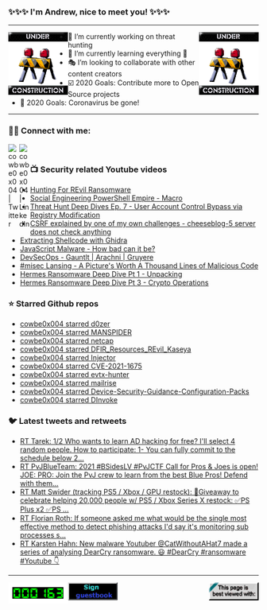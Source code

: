 ### ✨✨✨ I'm Andrew, nice to meet you! ✨✨✨

---
<img align="left" width="120px" src="https://raw.githubusercontent.com/cowbe0x004/cowbe0x004/master/images/image004.gif" />
<img align="right" width="120px" src="https://raw.githubusercontent.com/cowbe0x004/cowbe0x004/master/images/image004.gif" />

- 📖 I’m currently working on threat hunting
- 📘 I’m currently learning everything 🤣
- 🎭 I’m looking to collaborate with other content creators
- ☑️ 2020 Goals: Contribute more to Open Source projects
- 🦠 2020 Goals: Coronavirus be gone!

---

### 🤝🏽 Connect with me:
[<img align="left" alt="cowbe0x004 | Twitter" width="22px" src="https://cdn.jsdelivr.net/npm/simple-icons@v3/icons/twitter.svg" />][twitter]
[<img align="left" alt="cowbe0x004 | LinkedIn" width="22px" src="https://cdn.jsdelivr.net/npm/simple-icons@v3/icons/linkedin.svg" />][linkedin]

<!--
[<img align="left" alt="cowbe0x004.com" width="22px" src="https://raw.githubusercontent.com/iconic/open-iconic/master/svg/globe.svg" />][website]
[<img align="left" alt="cowbe0x004 | YouTube" width="22px" src="https://cdn.jsdelivr.net/npm/simple-icons@v3/icons/youtube.svg" />][youtube]
[<img align="left" alt="cowbe0x004 | Instagram" width="22px" src="https://cdn.jsdelivr.net/npm/simple-icons@v3/icons/instagram.svg" />][instagram]
-->

<br />

### 📺 Security related Youtube videos
<!-- YOUTUBE:START -->
- [Hunting For REvil Ransomware](https://www.youtube.com/watch?v=FtSOxxPzp80)
- [Social Engineering PowerShell Empire - Macro](https://www.youtube.com/watch?v=G2_EhqekIAE)
- [Threat Hunt Deep Dives Ep. 7 - User Account Control Bypass via Registry Modification](https://www.youtube.com/watch?v=U45hJN2dPgo)
- [CSRF explained by one of my own challenges - cheeseblog-5 server does not check anything](https://www.youtube.com/watch?v=j0CowTdnxmY)
- [Extracting Shellcode with Ghidra](https://www.youtube.com/watch?v=Vvd_CP8OAUE)
- [JavaScript Malware - How bad can it be?](https://www.youtube.com/watch?v=g8_t1WfObok)
- [DevSecOps - Gauntlt | Arachni | Gruyere](https://www.youtube.com/watch?v=T3E-D2J5Vcg)
- [#misec Lansing - A Picture's Worth A Thousand Lines of Malicious Code](https://www.youtube.com/watch?v=g6u3FapCWI4)
- [Hermes Ransomware Deep Dive Pt 1 - Unpacking](https://www.youtube.com/watch?v=kkQAJFyoCVU)
- [Hermes Ransomware Deep Dive Pt 3 - Crypto Operations](https://www.youtube.com/watch?v=96CHdaWRmps)
<!-- YOUTUBE:END -->

### ⭐ Starred Github repos
<!-- GITHUB_STAR:START -->
- [cowbe0x004 starred d0zer](https://github.com/sad0p/d0zer)
- [cowbe0x004 starred MANSPIDER](https://github.com/blacklanternsecurity/MANSPIDER)
- [cowbe0x004 starred netcap](https://github.com/dreadl0ck/netcap)
- [cowbe0x004 starred DFIR_Resources_REvil_Kaseya](https://github.com/cado-security/DFIR_Resources_REvil_Kaseya)
- [cowbe0x004 starred Injector](https://github.com/0xDivyanshu/Injector)
- [cowbe0x004 starred CVE-2021-1675](https://github.com/LaresLLC/CVE-2021-1675)
- [cowbe0x004 starred evtx-hunter](https://github.com/NVISOsecurity/evtx-hunter)
- [cowbe0x004 starred mailrise](https://github.com/YoRyan/mailrise)
- [cowbe0x004 starred Device-Security-Guidance-Configuration-Packs](https://github.com/ukncsc/Device-Security-Guidance-Configuration-Packs)
- [cowbe0x004 starred DInvoke](https://github.com/TheWover/DInvoke)
<!-- GITHUB_STAR:END -->

### 🐦 Latest tweets and retweets
<!-- TWEETS:START -->
- [RT Tarek: 1/2 Who wants to learn AD hacking for free? I'll select 4 random people. How to participate: 1- You can fully commit to the schedule below 2...](https://twitter.com/CyberHummus/status/1399612872267870213)
- [RT PvJBlueTeam: 2021 #BSidesLV #PvJCTF Call for Pros & Joes is open!  JOE:  PRO:  Join the PvJ crew to learn from the best Blue Pros! Defend with them...](https://twitter.com/PvJBlueTeam/status/1396285664459726851)
- [RT Matt Swider (tracking PS5 / Xbox / GPU restock): 🎁Giveaway to celebrate helping 20,000 people w/ PS5 / Xbox Series X restock: ✅PS Plus x2 ✅PS ...](https://twitter.com/mattswider/status/1393049032948387840)
- [RT Florian Roth: If someone asked me what would be the single most effective method to detect phishing attacks I'd say it's monitoring sub processes s...](https://twitter.com/cyb3rops/status/1389580487669297164)
- [RT Karsten Hahn: New malware Youtuber @CatWithoutAHat7 made a series of analysing DearCry ransomware. 😃 #DearCry #ransomware #Youtube 👇](https://twitter.com/struppigel/status/1371515185609969667)
<!-- TWEETS:END -->

---

[<img align="left" width="120px" src="https://raw.githubusercontent.com/cowbe0x004/cowbe0x004/master/images/visitors.gif" />][visitor]
[<img align="left" alt="Sign My Guestbook" width="100px" src="https://raw.githubusercontent.com/cowbe0x004/cowbe0x004/master/images/sign_guest_book.gif" />][guestbook]
[<img align="right" width="100px" src="https://raw.githubusercontent.com/cowbe0x004/cowbe0x004/master/images/netscape.gif" />][netscape]


[website]: https://cowbe0x004.com
[twitter]: https://twitter.com/cowbe0x004
[youtube]: https://youtube.com/
[instagram]: https://instagram.com/
[linkedin]: https://www.linkedin.com/in/anhuang/
[guestbook]: https://github.com/cowbe0x004/cowbe0x004/issues
[netscape]: https://github.com/cowbe0x004/cowbe0x004
[visitor]: https://github.com/cowbe0x004/cowbe0x004
